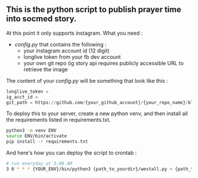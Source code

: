 This is the python script to publish prayer time into socmed story.
-------------------------------------------------------------------

At this point it only supports instagram.
What you need :
* *config.py* that contains the following :
  * your instagram account id (12 digit)
  * longlive token from your fb dev account
  * your own git repo (ig story api requires publicly accessible URL to retrieve the image
 
The content of your *config.py* will be something that look like this :

~~~python
longlive_token =
ig_acct_id =
git_path = https://github.com/{your_github_account}/{your_repo_name}/blob/main/picture/'
~~~

To deploy this to your server, create a new python venv, and then install all the requirements listed in requirements.txt.
~~~bash
python3 -m venv ENV
source ENV/bin/activate
pip install -r requirements.txt
~~~

And here's how you can deploy the script to crontab :

~~~bash
# run everyday at 3:00 AM
3 0 * * * {YOUR_ENV}/bin/python3 {path_to_yourdir}/westall.py > {path_to_yourdir}/running.log 2>&1
~~~

